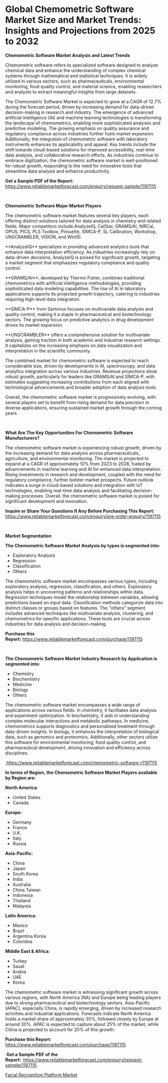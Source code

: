 <p><h1>Global Chemometric Software Market Size and Market Trends: Insights and Projections from 2025 to 2032</h1></p><p><strong>Chemometric Software Market Analysis and Latest Trends</strong></p>
<p><p>Chemometric software refers to specialized software designed to analyze chemical data and enhance the understanding of complex chemical systems through mathematical and statistical techniques. It is widely utilized in various sectors, such as pharmaceuticals, environmental monitoring, food quality control, and material science, enabling researchers and analysts to extract meaningful insights from large datasets.</p><p>The Chemometric Software Market is expected to grow at a CAGR of 12.7% during the forecast period, driven by increasing demand for data-driven decision-making in research and industry. The emergence of advanced artificial intelligence (AI) and machine learning technologies is transforming the landscape of chemometrics, enabling more sophisticated analyses and predictive modeling. The growing emphasis on quality assurance and regulatory compliance across industries further fuels market expansion. Additionally, the integration of chemometric software with laboratory instruments enhances its applicability and appeal. Key trends include the shift towards cloud-based solutions for improved accessibility, real-time data analysis, and collaborative research efforts. As industries continue to embrace digitization, the chemometric software market is well-positioned for robust growth, responding to the need for innovative tools that streamline data analysis and enhance productivity.</p></p>
<p><strong>Get a Sample PDF of the Report:&nbsp;</strong> <a href="https://www.reliablemarketforecast.com/enquiry/request-sample/1197115?utm_campaign=3357&utm_medium=2&utm_source=Github&utm_content=ia&utm_term=09032025&utm_id=chemometric-software">https://www.reliablemarketforecast.com/enquiry/request-sample/1197115</a></p>
<p>&nbsp;</p>
<p><strong>Chemometric Software Major Market Players</strong></p>
<p><p>The chemometric software market features several key players, each offering distinct solutions tailored for data analysis in chemistry and related fields. Major competitors include AnalyzeIQ, CalStar, GRAMS/AI, NIRCal, OPUS, PICS, PLS Toolbox, Pirouette, SIMCA-P, SL Calibration, Workshop, UNSCRAMBLER, VISION, and WinISI.</p><p>**AnalyzeIQ** specializes in providing advanced analytics tools that enhance data interpretation efficiency. As industries increasingly rely on data-driven decisions, AnalyzeIQ is poised for significant growth, targeting a market segment that emphasizes regulatory compliance and quality control.</p><p>**GRAMS/AI**, developed by Thermo Fisher, combines traditional chemometrics with artificial intelligence methodologies, providing sophisticated data modeling capabilities. The rise of AI in laboratory applications supports its projected growth trajectory, catering to industries requiring high-level data integration.</p><p>**SIMCA-P** from Sartorius focuses on multivariate data analysis and quality control, making it a staple in pharmaceutical and biotechnology sectors. The growing focus on predictive analytics in drug development drives its market expansion.</p><p>**UNSCRAMBLER** offers a comprehensive solution for multivariate analysis, gaining traction in both academic and industrial research settings. It capitalizes on the increasing emphasis on data visualization and interpretation in the scientific community.</p><p>The combined market for chemometric software is expected to reach considerable size, driven by developments in AI, spectroscopy, and data analytics integration across various industries. Revenue projections show robust growth, particularly for leaders like GRAMS/AI and SIMCA-P, with estimates suggesting increasing contributions from each aligned with technological advancements and broader adoption of data analysis tools.</p><p>Overall, the chemometric software market is progressively evolving, with several players set to benefit from rising demand for data precision in diverse applications, ensuring sustained market growth through the coming years.</p></p>
<p>&nbsp;</p>
<p><strong>What Are The Key Opportunities For Chemometric Software Manufacturers?</strong></p>
<p><p>The chemometric software market is experiencing robust growth, driven by the increasing demand for data analysis across pharmaceuticals, agriculture, and environmental monitoring. The market is projected to expand at a CAGR of approximately 10% from 2023 to 2028, fueled by advancements in machine learning and AI for enhanced data interpretation. Rising investments in research and development, coupled with the need for regulatory compliance, further bolster market prospects. Future outlook indicates a surge in cloud-based solutions and integration with IoT technologies, enabling real-time data analysis and facilitating decision-making processes. Overall, the chemometric software market is poised for significant development and innovation.</p></p>
<p><strong>Inquire or Share Your Questions If Any Before Purchasing This Report:</strong> <a href="https://www.reliablemarketforecast.com/enquiry/pre-order-enquiry/1197115?utm_campaign=3357&utm_medium=2&utm_source=Github&utm_content=ia&utm_term=09032025&utm_id=chemometric-software">https://www.reliablemarketforecast.com/enquiry/pre-order-enquiry/1197115</a></p>
<p>&nbsp;</p>
<p><strong>Market Segmentation</strong></p>
<p><strong>The Chemometric Software Market Analysis by types is segmented into:</strong></p>
<p><ul><li>Exploratory Analysis</li><li>Regression</li><li>Classification</li><li>Others</li></ul></p>
<p><p>The chemometric software market encompasses various types, including exploratory analysis, regression, classification, and others. Exploratory analysis helps in uncovering patterns and relationships within data. Regression techniques model the relationship between variables, allowing predictions based on input data. Classification methods categorize data into distinct classes or groups based on features. The "others" segment includes advanced techniques like multivariate analysis, clustering, and chemometrics for specific applications. These tools are crucial across industries for data analysis and decision-making.</p></p>
<p><strong>Purchase this Report:&nbsp;</strong><a href="https://www.reliablemarketforecast.com/purchase/1197115?utm_campaign=3357&utm_medium=2&utm_source=Github&utm_content=ia&utm_term=09032025&utm_id=chemometric-software">https://www.reliablemarketforecast.com/purchase/1197115</a></p>
<p>&nbsp;</p>
<p><strong>The Chemometric Software Market Industry Research by Application is segmented into:</strong></p>
<p><ul><li>Chemistry</li><li>Biochemistry</li><li>Medicine</li><li>Biology</li><li>Others</li></ul></p>
<p><p>The chemometric software market encompasses a wide range of applications across various fields. In chemistry, it facilitates data analysis and experiment optimization. In biochemistry, it aids in understanding complex molecular interactions and metabolic pathways. In medicine, chemometrics supports diagnostics and personalized treatment through data-driven insights. In biology, it enhances the interpretation of biological data, such as genomics and proteomics. Additionally, other sectors utilize this software for environmental monitoring, food quality control, and pharmaceutical development, driving innovation and efficiency across disciplines.</p></p>
<p><a href="https://www.reliablemarketforecast.com/chemometric-software-r1197115?utm_campaign=3357&utm_medium=2&utm_source=Github&utm_content=ia&utm_term=09032025&utm_id=chemometric-software">&nbsp;https://www.reliablemarketforecast.com/chemometric-software-r1197115</a></p>
<p><strong>In terms of Region, the Chemometric Software Market Players available by Region are:</strong></p>
<p>
    <p> <strong> North America: </strong>
        <ul>
            <li>United States</li>
            <li>Canada</li>
        </ul>
        </p> 
    <p> <strong> Europe: </strong>
        <ul>
            <li>Germany</li>
            <li>France</li>
            <li>U.K.</li>
            <li>Italy</li>
            <li>Russia</li>
        </ul>
        </p> 
    <p> <strong> Asia-Pacific: </strong>
        <ul>
            <li>China</li>
            <li>Japan</li>
            <li>South Korea</li>
            <li>India</li>
            <li>Australia</li>
            <li>China Taiwan</li>
            <li>Indonesia</li>
            <li>Thailand</li>
            <li>Malaysia</li>
        </ul>
        </p> 
    <p> <strong> Latin America: </strong>
        <ul>
            <li>Mexico</li>
            <li>Brazil</li>
            <li>Argentina Korea</li>
            <li>Colombia</li>
        </ul>
        </p> 
    <p> <strong> Middle East & Africa: </strong>
        <ul>
            <li>Turkey</li>
            <li>Saudi</li>
            <li>Arabia</li>
            <li>UAE</li>
            <li>Korea</li>
        </ul>
    </p>
    </p>
<p><p>The chemometric software market is witnessing significant growth across various regions, with North America (NA) and Europe being leading players due to strong pharmaceutical and biotechnology sectors. Asia-Pacific (APAC), especially China, is rapidly emerging, driven by increased research activities and industrial applications. Forecasts indicate North America holds a market share of approximately 35%, followed closely by Europe at around 30%. APAC is expected to capture about 25% of the market, while China is projected to account for 20% of this growth.</p></p>
<p><strong>Purchase this Report: </strong><a href="https://www.reliablemarketforecast.com/purchase/1197115?utm_campaign=3357&utm_medium=2&utm_source=Github&utm_content=ia&utm_term=09032025&utm_id=chemometric-software">https://www.reliablemarketforecast.com/purchase/1197115</a></p>
<p>&nbsp;<strong>Get a Sample PDF of the Report:&nbsp;&nbsp;</strong><a href="https://www.reliablemarketforecast.com/enquiry/request-sample/1197115?utm_campaign=3357&utm_medium=2&utm_source=Github&utm_content=ia&utm_term=09032025&utm_id=chemometric-software">https://www.reliablemarketforecast.com/enquiry/request-sample/1197115</a></p>
<p><strong></strong></p>
<p><p><a href="https://github.com/shamyzinniwl/Market-Research-Report-List-1/blob/main/facial-recognition-platform-market.md?utm_campaign=3357&utm_medium=2&utm_source=Github&utm_content=ia&utm_term=09032025&utm_id=chemometric-software">Facial Recognition Platform Market</a></p></p>